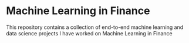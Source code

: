 # Machine Learning in Finance
This repository contains a collection of end-to-end machine learning and data science projects I have worked on Machine Learning in Finance
